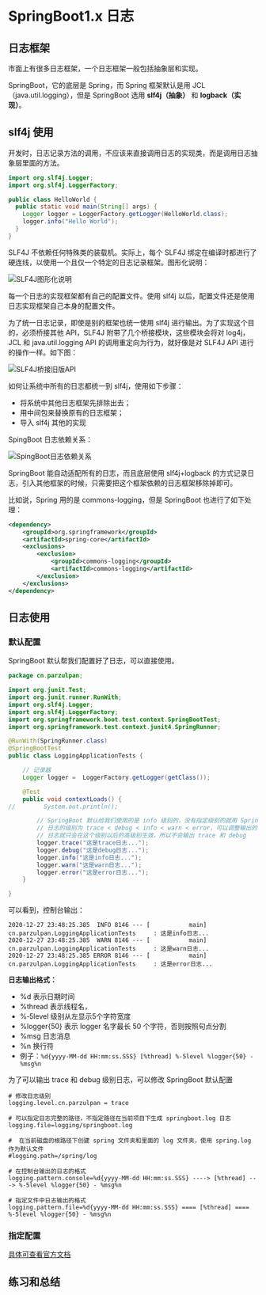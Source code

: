 # SpringBoot1.x 日志

## 日志框架

市面上有很多日志框架，一个日志框架一般包括抽象层和实现。

SpringBoot，它的底层是 Spring，而 Spring 框架默认是用 JCL（java.util.logging），但是 SpringBoot 选用 **slf4j（抽象）** 和 **logback（实现）**。

## slf4j 使用

开发时，日志记录方法的调用，不应该来直接调用日志的实现类，而是调用日志抽象层里面的方法。

```java
import org.slf4j.Logger;
import org.slf4j.LoggerFactory;

public class HelloWorld {
  public static void main(String[] args) {
    Logger logger = LoggerFactory.getLogger(HelloWorld.class);
    logger.info("Hello World");
  }
}
```

SLF4J 不依赖任何特殊类的装载机。实际上，每个 SLF4J 绑定在编译时都进行了硬连线，以使用一个且仅一个特定的日志记录框架。图形化说明：

![SLF4J图形化说明](https://images.cnblogs.com/cnblogs_com/parzulpan/1907498/o_201227142515SLF4J%E5%9B%BE%E5%BD%A2%E5%8C%96%E8%AF%B4%E6%98%8E.png)

每一个日志的实现框架都有自己的配置文件。使用 slf4j 以后，配置文件还是使用日志实现框架自己本身的配置文件。

为了统一日志记录，即使是别的框架也统一使用 slf4j 进行输出。为了实现这个目的，必须桥接其他 API，SLF4J 附带了几个桥接模块，这些模块会将对 log4j，JCL 和 java.util.logging API 的调用重定向为行为，就好像是对 SLF4J API 进行的操作一样。如下图：

![SLF4J桥接旧版API](https://images.cnblogs.com/cnblogs_com/parzulpan/1907498/o_201227143341SLF4J%E6%A1%A5%E6%8E%A5%E6%97%A7%E7%89%88API.png)

如何让系统中所有的日志都统一到 slf4j，使用如下步骤：

* 将系统中其他日志框架先排除出去；
* 用中间包来替换原有的日志框架；
* 导入 slf4j 其他的实现

SpingBoot 日志依赖关系：

![SpingBoot日志依赖关系](https://images.cnblogs.com/cnblogs_com/parzulpan/1907498/o_201227145153SpingBoot%E6%97%A5%E5%BF%97%E4%BE%9D%E8%B5%96%E5%85%B3%E7%B3%BB.png)

SpringBoot 能自动适配所有的日志，而且底层使用 slf4j+logback 的方式记录日志，引入其他框架的时候，只需要把这个框架依赖的日志框架移除掉即可。

比如说，Spring 用的是 commons-logging，但是 SpringBoot 也进行了如下处理：

```xml
<dependency>
    <groupId>org.springframework</groupId>
    <artifactId>spring‐core</artifactId>
    <exclusions>
        <exclusion>
            <groupId>commons‐logging</groupId>
            <artifactId>commons‐logging</artifactId>
        </exclusion>
    </exclusions>
</dependency>
```

## 日志使用

### 默认配置

SpringBoot 默认帮我们配置好了日志，可以直接使用。

```java
package cn.parzulpan;

import org.junit.Test;
import org.junit.runner.RunWith;
import org.slf4j.Logger;
import org.slf4j.LoggerFactory;
import org.springframework.boot.test.context.SpringBootTest;
import org.springframework.test.context.junit4.SpringRunner;

@RunWith(SpringRunner.class)
@SpringBootTest
public class LoggingApplicationTests {

    // 记录器
    Logger logger =  LoggerFactory.getLogger(getClass());

    @Test
    public void contextLoads() {
//        System.out.println();

        // SpringBoot 默认给我们使用的是 info 级别的，没有指定级别的就用 SpringBoot 默认规定的级别
        // 日志的级别为 trace < debug < info < warn < error，可以调整输出的日志级别
        // 日志就只会在这个级别以后的高级别生效，所以不会输出 trace 和 debug
        logger.trace("这是trace日志...");
        logger.debug("这是debug日志...");
        logger.info("这是info日志...");
        logger.warn("这是warn日志...");
        logger.error("这是error日志...");
    }

}
```

可以看到，控制台输出：

```log
2020-12-27 23:48:25.385  INFO 8146 --- [           main] cn.parzulpan.LoggingApplicationTests     : 这是info日志...
2020-12-27 23:48:25.385  WARN 8146 --- [           main] cn.parzulpan.LoggingApplicationTests     : 这是warn日志...
2020-12-27 23:48:25.385 ERROR 8146 --- [           main] cn.parzulpan.LoggingApplicationTests     : 这是error日志...
```

**日志输出格式：**

* %d 表示日期时间
* %thread 表示线程名，
* %‐5level 级别从左显示5个字符宽度
* %logger{50} 表示 logger 名字最长 50 个字符，否则按照句点分割
* %msg 日志消息
* %n 换行符
* 例子：`%d{yyyy‐MM‐dd HH:mm:ss.SSS} [%thread] %‐5level %logger{50} ‐ %msg%n`

为了可以输出 trace 和 debug 级别日志，可以修改 SpringBoot 默认配置

```properties
# 修改日志级别
logging.level.cn.parzulpan = trace

# 可以指定日志完整的路径，不指定路径在当前项目下生成 springboot.log 日志
logging.file=logging/springboot.log

#  在当前磁盘的根路径下创建 spring 文件夹和里面的 log 文件夹，使用 spring.log 作为默认文件
#logging.path=/spring/log

# 在控制台输出的日志的格式
logging.pattern.console=%d{yyyy-MM-dd HH:mm:ss.SSS} ----> [%thread] ---> %-5level %logger{50} - %msg%n

# 指定文件中日志输出的格式
logging.pattern.file=%d{yyyy-MM-dd HH:mm:ss.SSS} ==== [%thread] ==== %-5level %logger{50} - %msg%n
```

### 指定配置

[具体可查看官方文档](https://docs.spring.io/spring-boot/docs/1.5.22.RELEASE/reference/html/boot-features-logging.html)

## 练习和总结
